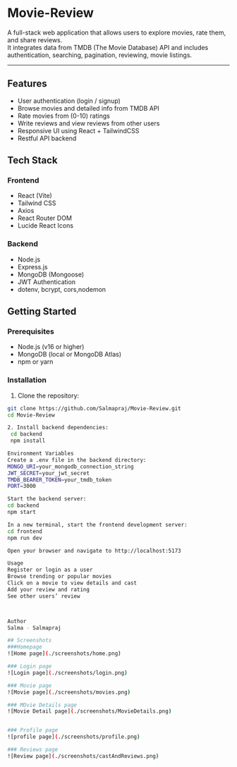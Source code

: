 # Movie-Review

A full-stack web application that allows users to explore movies, rate them, and share reviews.  
It integrates data from TMDB (The Movie Database) API and includes authentication, searching, pagination, reviewing, movie listings.

---

## Features

- User authentication (login / signup)
- Browse movies and detailed info from TMDB API
- Rate movies from (0-10) ratings
- Write reviews and view reviews from other users
- Responsive UI using React + TailwindCSS
- Restful API backend

## Tech Stack

### Frontend

- React (Vite)
- Tailwind CSS
- Axios
- React Router DOM
- Lucide React Icons

### Backend

- Node.js
- Express.js
- MongoDB (Mongoose)
- JWT Authentication
- dotenv, bcrypt, cors,nodemon

## Getting Started

### Prerequisites

- Node.js (v16 or higher)
- MongoDB (local or MongoDB Atlas)
- npm or yarn

### Installation

1. Clone the repository:

```bash
git clone https://github.com/Salmapraj/Movie-Review.git
cd Movie-Review

2. Install backend dependencies:
 cd backend
 npm install

Environment Variables
Create a .env file in the backend directory:
MONGO_URI=your_mongodb_connection_string
JWT_SECRET=your_jwt_secret
TMDB_BEARER_TOKEN=your_tmdb_token
PORT=3000

Start the backend server:
cd backend
npm start

In a new terminal, start the frontend development server:
cd frontend
npm run dev

Open your browser and navigate to http://localhost:5173

Usage
Register or login as a user
Browse trending or popular movies
Click on a movie to view details and cast
Add your review and rating
See other users’ review



Author
Salma - Salmapraj

## Screenshots
###Homepage
![Home page](./screenshots/home.png)

### Login page
![Login page](./screenshots/login.png)

### Movie page
![Movie page](./screenshots/movies.png)

### MOvie Details page
![Movie Detail page](./screenshots/MovieDetails.png)


### Profile page
![profile page](./screenshots/profile.png)

### Reviews page
![Review page](./screenshots/castAndReviews.png)


```
